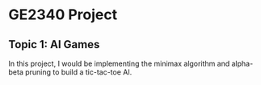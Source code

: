 # GE2340 Project
## Topic 1: AI Games

In this project, I would be implementing the minimax algorithm and alpha-beta pruning to build a tic-tac-toe AI.
